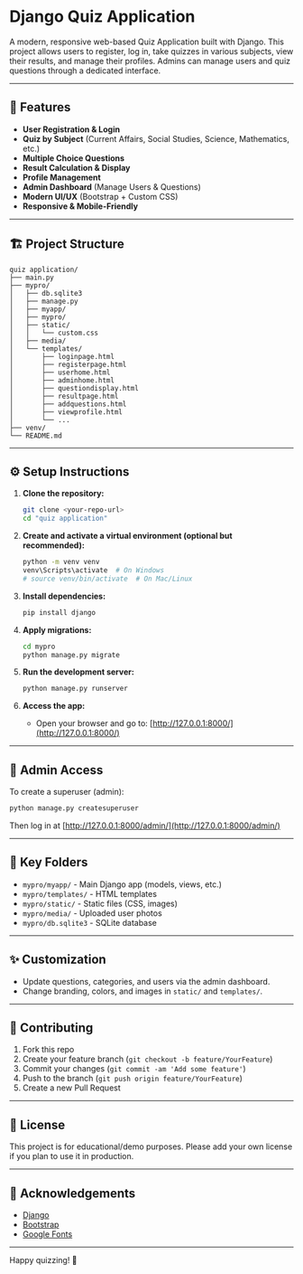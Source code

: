 # Django Quiz Application

A modern, responsive web-based Quiz Application built with Django. This project allows users to register, log in, take quizzes in various subjects, view their results, and manage their profiles. Admins can manage users and quiz questions through a dedicated interface.

---

## 🚀 Features

- **User Registration & Login**
- **Quiz by Subject** (Current Affairs, Social Studies, Science, Mathematics, etc.)
- **Multiple Choice Questions**
- **Result Calculation & Display**
- **Profile Management**
- **Admin Dashboard** (Manage Users & Questions)
- **Modern UI/UX** (Bootstrap + Custom CSS)
- **Responsive & Mobile-Friendly**

---

## 🏗️ Project Structure

```
quiz application/
├── main.py
├── mypro/
│   ├── db.sqlite3
│   ├── manage.py
│   ├── myapp/
│   ├── mypro/
│   ├── static/
│   │   └── custom.css
│   ├── media/
│   └── templates/
│       ├── loginpage.html
│       ├── registerpage.html
│       ├── userhome.html
│       ├── adminhome.html
│       ├── questiondisplay.html
│       ├── resultpage.html
│       ├── addquestions.html
│       ├── viewprofile.html
│       └── ...
├── venv/
└── README.md
```

---

## ⚙️ Setup Instructions

1. **Clone the repository:**
   ```bash
   git clone <your-repo-url>
   cd "quiz application"
   ```

2. **Create and activate a virtual environment (optional but recommended):**
   ```bash
   python -m venv venv
   venv\Scripts\activate  # On Windows
   # source venv/bin/activate  # On Mac/Linux
   ```

3. **Install dependencies:**
   ```bash
   pip install django
   ```

4. **Apply migrations:**
   ```bash
   cd mypro
   python manage.py migrate
   ```

5. **Run the development server:**
   ```bash
   python manage.py runserver
   ```

6. **Access the app:**
   - Open your browser and go to: [http://127.0.0.1:8000/](http://127.0.0.1:8000/)

---

## 👤 Admin Access

To create a superuser (admin):
```bash
python manage.py createsuperuser
```
Then log in at [http://127.0.0.1:8000/admin/](http://127.0.0.1:8000/admin/)

---

## 📁 Key Folders

- `mypro/myapp/` - Main Django app (models, views, etc.)
- `mypro/templates/` - HTML templates
- `mypro/static/` - Static files (CSS, images)
- `mypro/media/` - Uploaded user photos
- `mypro/db.sqlite3` - SQLite database

---

## ✨ Customization
- Update questions, categories, and users via the admin dashboard.
- Change branding, colors, and images in `static/` and `templates/`.

---

## 🤝 Contributing
1. Fork this repo
2. Create your feature branch (`git checkout -b feature/YourFeature`)
3. Commit your changes (`git commit -am 'Add some feature'`)
4. Push to the branch (`git push origin feature/YourFeature`)
5. Create a new Pull Request

---

## 📄 License
This project is for educational/demo purposes. Please add your own license if you plan to use it in production.

---

## 🙏 Acknowledgements
- [Django](https://www.djangoproject.com/)
- [Bootstrap](https://getbootstrap.com/)
- [Google Fonts](https://fonts.google.com/)

---

Happy quizzing! 🎉 

